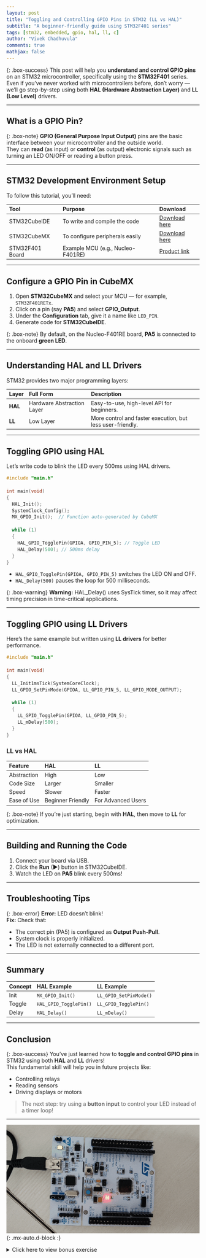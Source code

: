 ```yaml
---
layout: post
title: "Toggling and Controlling GPIO Pins in STM32 (LL vs HAL)"
subtitle: "A beginner-friendly guide using STM32F401 series"
tags: [stm32, embedded, gpio, hal, ll, c]
author: "Vivek Chadhuvula"
comments: true
mathjax: false
---
```


{: .box-success}
This post will help you **understand and control GPIO pins** on an STM32 microcontroller, specifically using the **STM32F401** series. Even if you’ve never worked with microcontrollers before, don’t worry — we’ll go step-by-step using both **HAL (Hardware Abstraction Layer)** and **LL (Low Level)** drivers.

---

##  What is a GPIO Pin?

{: .box-note}
**GPIO (General Purpose Input Output)** pins are the basic interface between your microcontroller and the outside world.  
They can **read** (as input) or **control** (as output) electronic signals such as turning an LED ON/OFF or reading a button press.

---

##  STM32 Development Environment Setup

To follow this tutorial, you’ll need:

| Tool | Purpose | Download |
| :---- | :---- | :---- |
| STM32CubeIDE | To write and compile the code | [Download here](https://www.st.com/en/development-tools/stm32cubeide.html) |
| STM32CubeMX | To configure peripherals easily | [Download here](https://www.st.com/en/development-tools/stm32cubemx.html) |
| STM32F401 Board | Example MCU (e.g., Nucleo-F401RE) | [Product link](https://www.st.com/en/evaluation-tools/nucleo-f401re.html) |

---

## Configure a GPIO Pin in CubeMX

1. Open **STM32CubeMX** and select your MCU — for example, `STM32F401RETx`.
2. Click on a pin (say **PA5**) and select **GPIO_Output**.
3. Under the **Configuration** tab, give it a name like `LED_PIN`.
4. Generate code for **STM32CubeIDE**.

{: .box-note}
By default, on the Nucleo-F401RE board, **PA5** is connected to the onboard **green LED**.

---

## Understanding HAL and LL Drivers

STM32 provides two major programming layers:

| Layer | Full Form | Description |
| :-- | :-- | :-- |
| **HAL** | Hardware Abstraction Layer | Easy-to-use, high-level API for beginners. |
| **LL** | Low Layer | More control and faster execution, but less user-friendly. |

---

##  Toggling GPIO using HAL

Let’s write code to blink the LED every 500ms using HAL drivers.

```c
#include "main.h"

int main(void)
{
  HAL_Init();
  SystemClock_Config();
  MX_GPIO_Init();  // Function auto-generated by CubeMX

  while (1)
  {
    HAL_GPIO_TogglePin(GPIOA, GPIO_PIN_5); // Toggle LED
    HAL_Delay(500); // 500ms delay
  }
}
```

<!-- ### What’s happening here? -->

- `HAL_GPIO_TogglePin(GPIOA, GPIO_PIN_5)` switches the LED ON and OFF.
- `HAL_Delay(500)` pauses the loop for 500 milliseconds.

{: .box-warning}
**Warning:** HAL_Delay() uses SysTick timer, so it may affect timing precision in time-critical applications.

---

##  Toggling GPIO using LL Drivers

Here’s the same example but written using **LL drivers** for better performance.

```c
#include "main.h"

int main(void)
{
  LL_Init1msTick(SystemCoreClock);
  LL_GPIO_SetPinMode(GPIOA, LL_GPIO_PIN_5, LL_GPIO_MODE_OUTPUT);

  while (1)
  {
    LL_GPIO_TogglePin(GPIOA, LL_GPIO_PIN_5);
    LL_mDelay(500);
  }
}
```

### LL vs HAL

| Feature | HAL | LL |
| :-- | :-- | :-- |
| Abstraction | High | Low |
| Code Size | Larger | Smaller |
| Speed | Slower | Faster |
| Ease of Use | Beginner Friendly | For Advanced Users |

{: .box-note}
If you’re just starting, begin with **HAL**, then move to **LL** for optimization.

---

##  Building and Running the Code

1. Connect your board via USB.
2. Click the **Run** (▶) button in STM32CubeIDE.
3. Watch the LED on **PA5** blink every 500ms!

---

##  Troubleshooting Tips

{: .box-error}
**Error:** LED doesn’t blink!  
**Fix:** Check that:
- The correct pin (PA5) is configured as **Output Push-Pull**.  
- System clock is properly initialized.  
- The LED is not externally connected to a different port.

---

##  Summary

| Concept | HAL Example | LL Example |
| :-- | :-- | :-- |
| Init | `MX_GPIO_Init()` | `LL_GPIO_SetPinMode()` |
| Toggle | `HAL_GPIO_TogglePin()` | `LL_GPIO_TogglePin()` |
| Delay | `HAL_Delay()` | `LL_mDelay()` |

---

##  Conclusion

{: .box-success}
You’ve just learned how to **toggle and control GPIO pins** in STM32 using both **HAL** and **LL** drivers!  
This fundamental skill will help you in future projects like:
- Controlling relays  
- Reading sensors  
- Driving displays or motors  

> The next step: try using a **button input** to control your LED instead of a timer loop!

---

![STM32F401 LED Blink](assets/img/Pi7_GIF_CMP.gif){: .mx-auto.d-block :}

<details markdown="1">
<summary>Click here to view bonus exercise</summary>
Try making the LED blink faster each time you press a button. Hint: use `HAL_GPIO_ReadPin()` for input reading!
</details>
